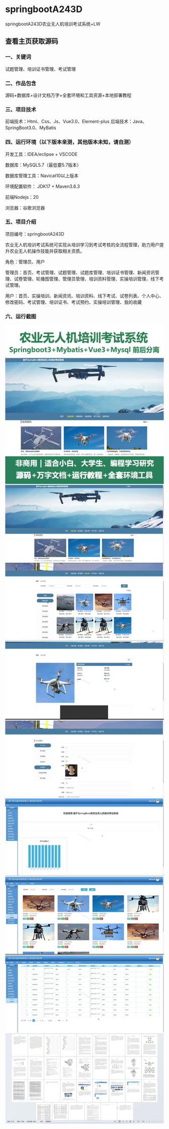 # springbootA243D
springbootA243D农业无人机培训考试系统+LW
 
## 查看主页获取源码

### 一、关键词
试题管理、培训证书管理、考试管理

### 二、作品包含
源码+数据库+设计文档万字+全套环境和工具资源+本地部署教程

### 三、项目技术
前端技术：Html、Css、Js、Vue3.0、Element-plus
后端技术：Java、SpringBoot3.0、MyBatis

### 四、运行环境（以下版本亲测，其他版本未知，请自测）
开发工具：IDEA/eclipse  + VSCODE

数据库：MySQL5.7（最低要5.7版本）

数据库管理工具：Navicat10以上版本

环境配置软件： JDK17 + Maven3.6.3

前端Nodejs：20

浏览器：谷歌浏览器

### 五、项目介绍
项目编号：springbootA243D

农业无人机培训考试系统可实现从培训学习到考试考核的全流程管理，助力用户提升农业无人机操作技能并获取相关资质。

角色：管理员、用户

管理员：首页、考试管理、试题管理、试题库管理、培训证书管理、新闻资讯管理、试卷管理、轮播图管理、管理员管理、培训资料管理、实操培训管理、线下考试管理。

用户：首页、实操培训、新闻资讯、培训资料、线下考试、试卷列表、个人中心、修改密码、考试管理、培训证书、考试预约、实操培训管理、我的收藏


### 六、运行截图
![cover.png](./cover.png)
![1.png](./1.png)
![2.png](./2.png)
![3.png](./3.png)
![4.png](./4.png)
![5.png](./5.png)
![6.png](./6.png)
![7.png](./7.png)
![8.png](./8.png)
